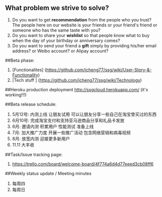 ## What problem we strive to solve?
1. Do you want to get **recommendation** from the people who you trust? The people here on our website is your friends or your friend's friend or someone who has the same taste with you?
2. Do you want to share your **wishlist** so that people know what to buy when the day of your birthday or anniversary comes?
3. Do you want to send your friend a **gift** simply by providing his/her email address? or Weibo account? or Alipay account?


##Beta phase:
1. [Functionalites] (https://github.com/jcheng77/ssg/wiki/User-Story-&-Functionality)
2. [Tech stuff ] (https://github.com/jcheng77/ssg/wiki/Technology)

##Heroku production deployment
http://ssgcloud.herokuapp.com/  (it's working!!!)

##Beta release schedule:
1. 5月12号: 内测上线 让朋友试用 可以让朋友分享一些自己在淘宝曾买过的东西
2. 6月10号: 完成淘宝支付和支持亚马逊商品分享和礼品卡发放
3. 6月: 邀请内测 积累用户 性能测试 准备上线 
4. 7月: 加大推广力度 开展一些推广活动 包含网络营销和病毒视频
5. 8月: 放宽内测 迎接更多新用户
6. 11.11 大丰收

##Task/Issue tracking page:
1. https://trello.com/board/welcome-board/4f774a6d4d77eeed3cb08ff6

##Weekly status update / Meeting minutes
1. 每周四
1. 每周日
